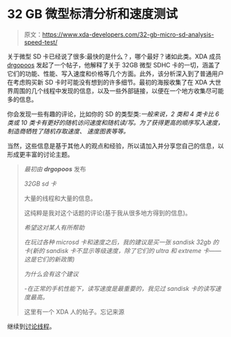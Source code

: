 # 32 GB 微型标清分析和速度测试

> 原文：<https://www.xda-developers.com/32-gb-micro-sd-analysis-speed-test/>

关于微型 SD 卡已经说了很多:最快的是什么？，哪个最好？诸如此类。XDA 成员 [drgopoos](http://forum.xda-developers.com/member.php?u=537184) 发起了一个帖子，他解释了关于 32GB 微型 SDHC 卡的一切，涵盖了它们的功能、性能、写入速度和价格等几个方面。此外，该分析深入到了普通用户在考虑购买新 SD 卡时可能没有想到的许多细节。最初的海报收集了在 XDA 大世界周围的几个线程中发现的信息，以及一些外部链接，以便在一个地方收集尽可能多的信息。

你会发现一些有趣的评论，比如你的 SD 的类型类:*一般来说，2 类和 4 类卡比 6 类或 10 类卡有更好的随机访问速度和随机读/写。为了获得更高的顺序写入速度，制造商牺牲了随机存取速度、* *速度图表等等。*

当然，这些信息是基于其他人的观点和经验，所以请加入并分享您自己的信息，以形成更丰富的讨论主题。

> *最初由 **drgopoos*** 发布
> 
> *32GB sd 卡*
> 
> 大量的线程和大量的信息。
> 
> 这纯粹是我对这个话题的评论(基于我从很多地方得到的信息)。
> 
> *希望这对某人有所帮助*
> 
> *在玩过各种 microsd 卡和速度之后，我的建议是买一张 sandisk 32gb 的卡(新的 sandisk 卡不显示等级速度，除了它们的 ultra 和 extreme 卡——这是它们的新政策)*
> 
> *为什么会有这个建议*
> 
> *-在正常的手机性能下，读写速度是最重要的，我见过 sandisk 卡的读写速度最高。*
> 
> 这里有一个 XDA 人的帖子。忘记来源

继续到[讨论线程](http://forum.xda-developers.com/showthread.php?p=15269669#post15269669)。